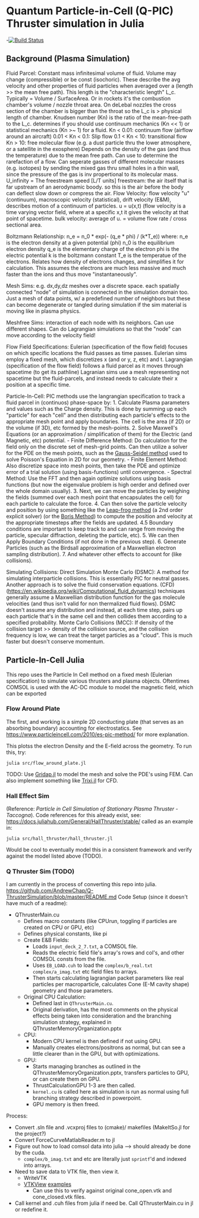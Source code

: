 # Quantum Particle-in-Cell (Q-PIC) Thruster simulation in Julia

-[![Build Status](https://github.com/chancecardona/QpicThruster.jl/actions/workflows/CI.yml/badge.svg?branch=main)](https://github.com/chancecardona/QpicThruster.jl/actions/workflows/CI.yml?query=branch%3Amain)

## Background (Plasma Simulation)

Fluid Parcel:
    Constant mass infinitesimal volume of fluid.
    Volume may change (compressible) or be const (isochoric).
    These describe the avg velocity and other properties of fluid particles when averaged over a (length >> the mean free path). 
        This length is the "characteristic length" L_c. Typically = Volume / SurfaceArea.
        Or in rockets it's the combustion chamber's volume / nozzle throat area.
            On deLebal nozzles the cross section of the chamber is bigger than the throat so the L_c is > physical length of chamber.
Knudsen number (Kn) is the ratio of the mean-free-path to the L_c. 
    determines if you should use continuum mechanics (Kn << 1) or statistical mechanics (Kn >~ 1) for a fluid.
        Kn < 0.01: continuum flow (airflow around an aircraft)
        0.01 < Kn < 0.1: Slip flow
        0.1 < Kn < 10: transitional flow
        Kn > 10: free molecular flow (e.g. a dust particle thru the lower atmosphere, or a satellite in the exosphere)
    Depends on the density of the gas (and thus the temperature) due to the mean free path.
    Can use to determine the rarefaction of a flow.
    Can seperate gasses of different molecular masses (e.g. isotopes) by sending the mixed gas thru small holes in a thin wall,
        since the pressure of the gas is inv propertional to its molecular mass.
U_infinity = The freestream speed [L/T units]
    freestream: the air itself that is far upstream of an aerodynamic boody.
    so this is the air before the body can deflect slow down or compress the air.
Flow Velocity:
    flow velocity "u" (continuum), macroscopic velocity (statistical), drift velocity (E&M), describes motion of a continuum of particles.
    u = u(x,t) (flow velocity is a time varying vector field, where at a specific x,t it gives the velocity at that point of spacetime.
    bulk velocity: average of u. = volume flow rate / cross sectional area.

Boltzmann Relationship:
    n_e = n_0 * exp(- (q_e * phi) / (k*T_e))
    where:
        n_e is the electron density at a given potential (phi)
        n_0 is the equilibrium electron density
        q_e is the elementary charge of the electron
        phi is the electric potential
        k is the boltzmann constant
        T_e is the temperatue of the electrons.
    Relates how density of electrons changes, and simplifies it for calculation. 
    This assumes the electrons are much less massive and much faster than the ions and thus move "instantaneously".


Mesh Sims:
    e.g. dx,dy,dz meshes over a discrete space. each spatially connected "node" of simulation is connected in the simulation domain too.
    Just a mesh of data points, w/ a predefined number of neighbors but these can become degenerate or tangled during simulation if the 
    sim material is moving like in plasma physics.
    
Meshfree Sims:
    interaction of each node with its neighbors. Can use different shapes.
    Can do Lagrangian simulations so that the "node" can move according to the velocity field!

Flow Field Specifications:
    Eulerian (specification of the flow field) focuses on which specific locations the fluid passes as time passes.
        Eulerian sims employ a fixed mesh, which discretizes x (and or y, z, etc) and t.
    Lagrangian (specification of the flow field) follows a fluid parcel as it moves through spacetime (to get its pathline)
        Lagranian sims use a mesh representing not spacetime but the fluid-parcels, and instead needs to calculate their x position
        at a specific time.

Particle-In-Cell:
    PIC methods use the langrangian specification to track a fluid parcel in (continuos) phase-space by:
    1. Calculate Plasma parameters and values such as the Charge density. 
       This is done by summing up each "particle" for each "cell" and then distributing each particle's effects to the appropriate mesh point and apply boundaries.
       The cell is the area (if 2D) or the volume (if 3D), etc formed by the mesh-points.
    2. Solve Maxwell's Equations (or an approximation / simplification of them) for the Electric (and Magnetic, etc) potential.
       - Finite Difference Method:
         Do calculation for the field only on the discrete set of mesh-grid points. 
         Can then utilize a solver for the PDE on the mesh points, such as the [Gauss-Seidel method](https://en.wikipedia.org/wiki/Gauss%E2%80%93Seidel_method) used to solve Poisson's Equation in 2D for our geometry.
       - Finite Element Method:
         Also discretize space into mesh points, then take the PDE and optimize error of a trial solution (using basis-functions) until convergence.
       - Spectral Method:
         Use the FFT and then again optimize solutions using basis functions (but now the eigenvalue problem is high oerder and defined over the whole domain usually).
    3. Next, we can move the particles by weighing the fields (summed over each mesh point that encapsulates the cell) for each particle to calculate the force.
    4. Can then solve the particle velocity and position by using something like the [Leap-frog method](https://en.wikipedia.org/wiki/Leapfrog_method) (a 2nd order explicit solver) (or the [Boris Method](https://www.particleincell.com/2011/vxb-rotation/)) to compute the position and velocity at the appropriate timesteps after the fields are updated.
       4.5 Boundary conditions are important to keep track to and can range from moving the particle, specular diffraction, deleting the particle, etc).
    5. We can then Apply Boundary Conditions (if not done in the previous step).
    6. Generate Particles (such as the Birdsall approximation of a Maxwellian electron sampling distribution).
    7. And whatever other effects to account for (like collisions).
    
Simulating Collisions:
    Direct Simulation Monte Carlo (DSMC):
        A method for simulating interparticle collisions. This is essentially PIC for neutral gasses.
        Another approach is to solve the fluid conservation equations. (CFD)(https://en.wikipedia.org/wiki/Computational_fluid_dynamics) techniques generally assume a Maxwellian distribution function for the gas molecule velocities (and thus isn't valid for non thermalized fluid flows).
        DSMC doesn't assume any distribution and instead, at each time step, pairs up each particle that's in the same cell and then collides them according to a specified probability.
    Monte Carlo Collisions (MCC):
        If density of the collision target >> density of the collision source, and the collision frequency is low, we can treat the target particles as a "cloud".
        This is much faster but doesn't conserve momentum.
    

## Particle-In-Cell Julia

This repo uses the Particle In Cell method on a fixed mesh (Eulerian specification) to simulate various thrusters and plasma objects.
Oftentimes COMSOL is used with the AC-DC module to model the magnetic field, which can be exported 

### Flow Around Plate
The first, and working is a simple 2D conducting plate (that serves as an absorbing boundary) accounting for electrostatics.
See https://www.particleincell.com/2010/es-pic-method/ for more explanation.

This plotss the electron Density and the E-field across the geometry.
To run this, try:
```
julia src/flow_around_plate.jl
```

TODO: Use [Gridap.jl](https://github.com/gridap/Tutorials/blob/master/docs/src/index.md) to model the mesh and solve the PDE's using FEM.
Can also implement something like [Trixi.jl](https://github.com/trixi-framework/Trixi.jl) for CFD.

### Hall Effect Sim
(Reference: *Particle in Cell Simulation of Stationary Plasma Thruster - Taccogna*).
Code references for this already exist, see:
https://docs.juliahub.com/General/HallThruster/stable/
called as an example in:
```
julia src/hall_thruster/hall_thruster.jl
```


Would be cool to eventually model this in a consistent framework and verify against the model listed above (TODO).

### Q Thruster Sim (TODO)
I am currently in the process of converting this repo into julia.
https://github.com/AndrewChap/Q-ThrusterSimulation/blob/master/README.md
Code Setup (since it doesn't have much of a readme):
- QThrusterMain.cu
  - Defines macro constants (like CPUrun, toggling if particles are created on CPU or GPU, etc)
  - Defines physical constants, like pi
  - Create E&B Fields:
    - Loads `input_deck_2_7.txt`, a COMSOL file.
    - Reads the electric field file's array's rows and col's, and other COMSOL consts from the file.
    - Uses `EB_LOAD.cuh` to load the `complex/b_real.txt` `complex/a_imag.txt` etc field files to arrays.
    - Then starts calculating lagrangian packet parameters like real particles per macroparticle, calculates Cone (E-M cavity shape) geometry and those parameters.
  - Original CPU Calculation:
    - Defined last in `QThrusterMain.cu`. 
    - Original derivation, has the most comments on the physical effects being taken into consideration and the branching simulation strategy, explained in QThrusterMemoryOrganization.pptx
  - CPU:
    - Modern CPU kernel is then defined if not using GPU.
    - Manually creates electrons/positrons as normal, but can see a little clearer than in the GPU, but with optimizations.
  - GPU:
    - Starts managing branches as outlined in the QThrusterMemoryOrganization.pptx, transfers particles to GPU, or can create them on GPU.
    - ThrustCalculationGPU 1-3 are then called.
    - `kernel.cu` is called here as simulation is run as normal using full branching strategy described in powerpoint.
    - GPU memory is then freed.

Process:
- Convert .sln file and .vcxproj files to (cmake)/ makefiles (MakeItSo.jl for the project?)
- Convert ForceCurveMatlabReader.m to jl
- Figure out how to load comsol data into julia --> should already be done by the cuda.
  - `complex/b_imag.txt` and etc are literally just `sprintf`'d and indexed into arrays.
- Need to save data to VTK file, then view it.
  - WriteVTK
  - [VTKView](https://juliapackages.com/p/vtkview) [examples](https://github.com/j-fu/VTKView.jl/blob/master/src/Examples/Examples.jl)
    - Can use this to verify against original cone_open.vtk and cone_closed.vtk files.
- Call kernel and .cuh files from julia if need be. Call QThrusterMain.cu in jl or redefine it.
